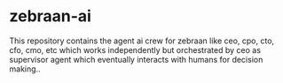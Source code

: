 # zebraan-ai
This repository contains the agent ai crew for zebraan like ceo, cpo, cto, cfo, cmo, etc which works independently but orchestrated by ceo as supervisor agent which eventually interacts with humans for decision making..
